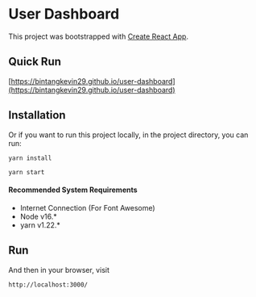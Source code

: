 # User Dashboard

This project was bootstrapped with [Create React App](https://github.com/facebook/create-react-app).

## Quick Run

[https://bintangkevin29.github.io/user-dashboard](https://bintangkevin29.github.io/user-dashboard)

## Installation

Or if you want to run this project locally, in the project directory, you can run:

```
yarn install
```

```
yarn start
```

#### Recommended System Requirements
- Internet Connection (For Font Awesome)
- Node v16.*
- yarn v1.22.*

## Run

And then in your browser, visit

```
http://localhost:3000/
```
